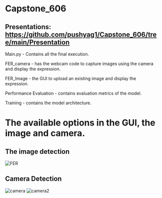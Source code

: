 # Capstone_606
## Presentations: https://github.com/pushyag1/Capstone_606/tree/main/Presentation
Main.py - Contains all the final execution.

FER_camera - has the webcam code to capture images using the camera and display the expression.

FER_Image - the GUI to upload an existing image and display the expression.

Performance Evaluation - contains evaluation metrics of the model.

Training - contains the model architecture.
# The available options in the GUI, the image and camera.

## The image detection
![FER](https://user-images.githubusercontent.com/61035158/117683795-69926a00-b182-11eb-9eb5-baf6ecff6dd6.JPG)

## Camera Detection
![camera](https://user-images.githubusercontent.com/61035158/117683938-89c22900-b182-11eb-81b7-fb432e043fdb.JPG)
![camera2](https://user-images.githubusercontent.com/61035158/117696570-72d60380-b18f-11eb-84af-a9852b381df8.JPG)





